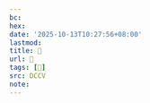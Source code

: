 ```yaml
---
bc:
hex:
date: '2025-10-13T10:27:56+08:00'
lastmod:
title: 􄏚
url: 􄏚
tags: [𢤆]
src: DCCV
note:
---
```

